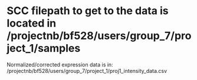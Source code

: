 # SCC filepath to get to the data is located in /projectnb/bf528/users/group_7/project_1/samples

Normalized/corrected expression data is in: /projectnb/bf528/users/group_7/project_1/proj1_intensity_data.csv
